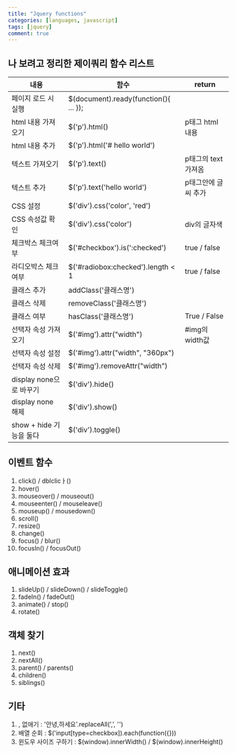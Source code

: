 ```yaml
---
title: "Jquery functions"
categories: [languages, javascript]
tags: [jquery]
comment: true
---
```


## 나 보려고 정리한 제이쿼리 함수 리스트

| 내용                    | 함수                                  | return              |
| ----------------------- | ------------------------------------- | ------------------- |
| 페이지 로드 시 실행     | $(document).ready(function(){ ... }); |                     |
| html 내용 가져오기      | $('p').html()                         | p태그 html 내용     |
| html 내용 추가          | $('p').html('# hello world')          |                     |
| 텍스트 가져오기         | $('p').text()                         | p태그의 text 가져옴 |
| 텍스트 추가             | $('p').text('hello world')            | p태그안에 글씨 추가 |
| CSS 설정                | $('div').css('color', 'red')          |                     |
| CSS 속성값 확인         | $('div').css('color')                 | div의 글자색        |
| 체크박스 체크여부       | $('#checkbox').is(':checked')         | true / false        |
| 라디오박스 체크여부     | $('#radiobox:checked').length < 1     | true / false        |
| 클래스 추가             | addClass('클래스명')                  |                     |
| 클래스 삭제             | removeClass('클래스명')               |                     |
| 클래스 여부             | hasClass('클래스명')                  | True / False        |
| 선택자 속성 가져오기    | $('#img').attr("width")               | #img의 width값      |
| 선택자 속성 설정        | $('#img').attr("width", "360px")      |                     |
| 선택자 속성 삭제        | $('#img').removeAttr("width")         |                     |
| display none으로 바꾸기 | $('div').hide()                       |
| display none 해제       | $('div').show()                       |
| show + hide 기능을 둘다 | $('div').toggle()                     |

## 이벤트 함수


1. click() / dblclicㅏ()
2. hover()
3. mouseover() / mouseout()
4. mouseenter() / mouseleave()
5. mouseup() / mousedown()
6. scroll()
7. resize()
8. change()
9. focus() / blur()
10. focusIn() / focusOut()

## 애니메이션 효과

1. slideUp() / slideDown() / slideToggle()
2. fadeIn() / fadeOut()
3. animate() / stop()
4. rotate()

## 객체 찾기

1. next()
2. nextAll()
3. parent() / parents()
4. children()
5. siblings()

## 기타

1. , 없애기 : '안녕,하세요'.replaceAll(',', '')
2. 배열 순회 : $('input[type=checkbox]).each(function({}))
3. 윈도우 사이즈 구하기 : $(window).innerWidth() / $(window).innerHeight()
